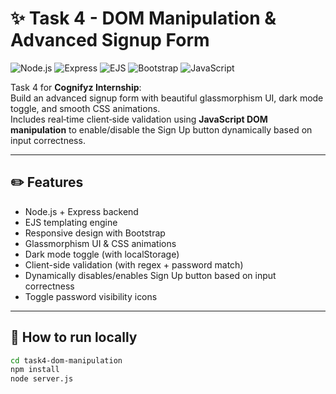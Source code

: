 # ✨ Task 4 - DOM Manipulation & Advanced Signup Form

![Node.js](https://img.shields.io/badge/Node.js-18.x-green)
![Express](https://img.shields.io/badge/Express.js-^4.18-lightgrey)
![EJS](https://img.shields.io/badge/EJS-template-orange)
![Bootstrap](https://img.shields.io/badge/Bootstrap-5.3-blueviolet)
![JavaScript](https://img.shields.io/badge/JavaScript-DOM-yellow)

Task 4 for **Cognifyz Internship**:  
Build an advanced signup form with beautiful glassmorphism UI, dark mode toggle, and smooth CSS animations.  
Includes real‑time client‑side validation using **JavaScript DOM manipulation** to enable/disable the Sign Up button dynamically based on input correctness.

---

## ✏️ **Features**

- Node.js + Express backend
- EJS templating engine
- Responsive design with Bootstrap
- Glassmorphism UI & CSS animations
- Dark mode toggle (with localStorage)
- Client-side validation (with regex + password match)
- Dynamically disables/enables Sign Up button based on input correctness
- Toggle password visibility icons

---

## 🚀 **How to run locally**

```bash
cd task4-dom-manipulation
npm install
node server.js